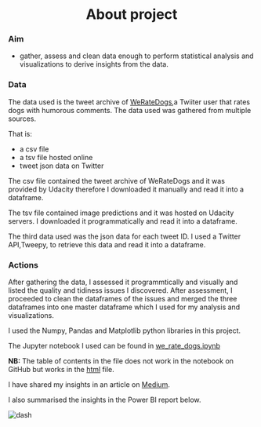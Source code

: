 <div align="center">
  <h1>About project</h1>
</div>

### Aim
* gather, assess and clean data enough to perform statistical analysis and visualizations to derive insights from the data.

### Data

The data used is the tweet archive of [WeRateDogs](https://twitter.com/dog_rates),a Twiiter user that rates dogs with humorous comments. The data used was gathered from multiple sources.

That is:
* a csv file
* a tsv file hosted online 
* tweet json data on Twitter

The csv file contained the tweet archive of WeRateDogs and it was provided by Udacity therefore I downloaded it manually and read it into a dataframe.

The tsv file contained image predictions and it was hosted on Udacity servers. I downloaded it programmatically and read it into a dataframe. 

The third data used was the json data for each tweet ID. I used a Twitter API,Tweepy, to retrieve this data and read it into a dataframe.

### Actions
After gathering the data, I assessed it programmtically and visually and listed the quality and tidiness issues I discovered. After assessment, I proceeded to clean the dataframes of the issues and merged the three dataframes into one master dataframe which I used for my analysis and visualizations.

I used the Numpy, Pandas and Matplotlib python libraries in this project.

The Jupyter notebook I used can be found in [we_rate_dogs.ipynb](https://github.com/Outis09/Data-Wrangling-and-Analysis/blob/main/we_rate_dogs.ipynb)

**NB:** The table of contents in the file does not work in the notebook on GitHub but works in the [html](https://htmlpreview.github.io/?https://github.com/Outis09/Data-Wrangling-and-Analysis/blob/main/we_rate_dogs.html) file.

I have shared my insights in an article on [Medium](https://medium.com/@ayersamuel07/data-wrangling-and-analysis-insights-from-weratedogs-twitter-archive-28bc9d3862c9).

I also summarised the insights in the Power BI report below.


![dash](https://user-images.githubusercontent.com/104911707/190913728-fc9c31b9-f9f1-4cda-8c9d-00033658e3f4.png)
